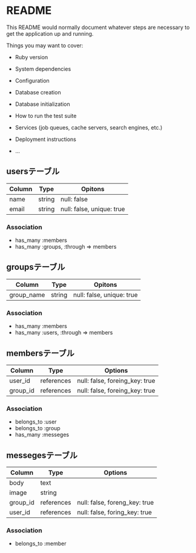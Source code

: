# README

This README would normally document whatever steps are necessary to get the
application up and running.

Things you may want to cover:

* Ruby version

* System dependencies

* Configuration

* Database creation

* Database initialization

* How to run the test suite

* Services (job queues, cache servers, search engines, etc.)

* Deployment instructions

* ...


## usersテーブル
|Column|Type|Opitons|
|------|----|-------|
|name|string|null: false|
|email|string|null: false, unique: true|

### Association
- has_many :members
- has_many :groups, :through => members


## groupsテーブル
|Column|Type|Opitons|
|------|----|-------|
|group_name|string|null: false, unique: true|

### Association
- has_many :members
- has_many :users, :through => members


## membersテーブル

|Column|Type|Options|
|------|----|-------|
|user_id|references|null: false, foreing_key: true|
|group_id|references|null: false, foreing_key: true|

### Association
- belongs_to :user
- belongs_to :group
- has_many   :messeges


## messegesテーブル
|Column|Type|Options|
|------|----|-------|
|body|text||
|image|string||
|group_id|references|null: false, foreng_key: true|
|user_id|references|null: false, foring_key: true|

### Association
- belongs_to :member
